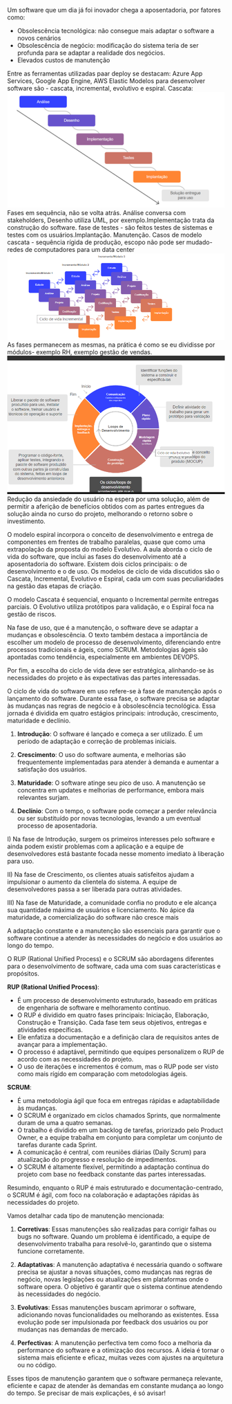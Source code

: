 Um software que um dia já foi inovador chega a aposentadoria, por fatores como:

- Obsolescência tecnológica: não consegue mais adaptar o software a novos cenários
- Obsolescência de negócio: modificação do sistema teria de ser profunda para se adaptar a realidade dos negócios.
- Elevados custos de manutenção

Entre as ferramentas utilizadas paar deploy se destacam: Azure App Services, Google App Engine, AWS Elastic
Modelos para desenvolver software são - cascata, incremental, evolutivo e espiral.
Cascata:
![Cascata](img/cascata1.png)
Fases em sequência, não se volta atrás.
Análise conversa com stakeholders, Desenho utiliza UML, por exemplo.Implementação trata da construção do software. fase de testes - são feitos testes de sistemas e testes com os usuários.Implantação. Manutenção.
Casos de modelo cascata - sequência rígida de produção, escopo não pode ser mudado- redes de computadores para um data center
![Incremental](img/incremental.png)
As fases permanecem as mesmas, na prática é como se eu dividisse por módulos- exemplo RH, exemplo gestão de vendas.
![Evolutivo](img/evolutivo.png)
Redução da ansiedade do usuário na espera por uma solução, além de permitir a aferição de benefícios obtidos com as partes entregues da solução ainda no curso do projeto, melhorando o retorno sobre o investimento.


O modelo espiral incorpora o conceito de desenvolvimento e entrega de componentes em frentes de trabalho paralelas, quase que como uma extrapolação da proposta do modelo Evolutivo. 
A aula aborda o ciclo de vida do software, que inclui as fases do desenvolvimento até a aposentadoria do software. Existem dois ciclos principais: o de desenvolvimento e o de uso. Os modelos de ciclo de vida discutidos são o Cascata, Incremental, Evolutivo e Espiral, cada um com suas peculiaridades na gestão das etapas de criação.

O modelo Cascata é sequencial, enquanto o Incremental permite entregas parciais. O Evolutivo utiliza protótipos para validação, e o Espiral foca na gestão de riscos. 

Na fase de uso, que é a manutenção, o software deve se adaptar a mudanças e obsolescência. O texto também destaca a importância de escolher um modelo de processo de desenvolvimento, diferenciando entre processos tradicionais e ágeis, como SCRUM. Metodologias ágeis são apontadas como tendência, especialmente em ambientes DEVOPS.

Por fim, a escolha do ciclo de vida deve ser estratégica, alinhando-se às necessidades do projeto e às expectativas das partes interessadas.

O ciclo de vida do software em uso refere-se à fase de manutenção após o lançamento do software. Durante essa fase, o software precisa se adaptar às mudanças nas regras de negócio e à obsolescência tecnológica. Essa jornada é dividida em quatro estágios principais: introdução, crescimento, maturidade e declínio.

1. **Introdução**: O software é lançado e começa a ser utilizado. É um período de adaptação e correção de problemas iniciais.
   
2. **Crescimento**: O uso do software aumenta, e melhorias são frequentemente implementadas para atender à demanda e aumentar a satisfação dos usuários.

3. **Maturidade**: O software atinge seu pico de uso. A manutenção se concentra em updates e melhorias de performance, embora mais relevantes surjam.

4. **Declínio**: Com o tempo, o software pode começar a perder relevância ou ser substituído por novas tecnologias, levando a um eventual processo de aposentadoria.

I) Na fase de Introdução, surgem os primeiros interesses pelo software e ainda podem existir problemas com a aplicação e a equipe de desenvolvedores está bastante focada nesse momento imediato à liberação para uso.

II) Na fase de Crescimento, os clientes atuais satisfeitos ajudam a impulsionar o aumento da clientela do sistema. A equipe de desenvolvedores passa a ser liberada para outras atividades.

III) Na fase de Maturidade, a comunidade confia no produto e ele alcança sua quantidade máxima de usuários e licenciamento. No ápice da maturidade, a comercialização do software não cresce mais

A adaptação constante e a manutenção são essenciais para garantir que o software continue a atender às necessidades do negócio e dos usuários ao longo do tempo.

 O RUP (Rational Unified Process) e o SCRUM são abordagens diferentes para o desenvolvimento de software, cada uma com suas características e propósitos.

**RUP (Rational Unified Process)**:
- É um processo de desenvolvimento estruturado, baseado em práticas de engenharia de software e melhoramento contínuo.
- O RUP é dividido em quatro fases principais: Iniciação, Elaboração, Construção e Transição. Cada fase tem seus objetivos, entregas e atividades específicas.
- Ele enfatiza a documentação e a definição clara de requisitos antes de avançar para a implementação.
- O processo é adaptável, permitindo que equipes personalizem o RUP de acordo com as necessidades do projeto.
- O uso de iterações e incrementos é comum, mas o RUP pode ser visto como mais rígido em comparação com metodologias ágeis.

**SCRUM**:
- É uma metodologia ágil que foca em entregas rápidas e adaptabilidade às mudanças.
- O SCRUM é organizado em ciclos chamados Sprints, que normalmente duram de uma a quatro semanas.
- O trabalho é dividido em um backlog de tarefas, priorizado pelo Product Owner, e a equipe trabalha em conjunto para completar um conjunto de tarefas durante cada Sprint.
- A comunicação é central, com reuniões diárias (Daily Scrum) para atualização do progresso e resolução de impedimentos.
- O SCRUM é altamente flexível, permitindo a adaptação contínua do projeto com base no feedback constante das partes interessadas.

Resumindo, enquanto o RUP é mais estruturado e documentação-centrado, o SCRUM é ágil, com foco na colaboração e adaptações rápidas às necessidades do projeto.

Vamos detalhar cada tipo de manutenção mencionada:

1. **Corretivas**: Essas manutenções são realizadas para corrigir falhas ou bugs no software. Quando um problema é identificado, a equipe de desenvolvimento trabalha para resolvê-lo, garantindo que o sistema funcione corretamente.

2. **Adaptativas**: A manutenção adaptativa é necessária quando o software precisa se ajustar a novas situações, como mudanças nas regras de negócio, novas legislações ou atualizações em plataformas onde o software opera. O objetivo é garantir que o sistema continue atendendo às necessidades do negócio.

3. **Evolutivas**: Essas manutenções buscam aprimorar o software, adicionando novas funcionalidades ou melhorando as existentes. Essa evolução pode ser impulsionada por feedback dos usuários ou por mudanças nas demandas de mercado.

4. **Perfectivas**: A manutenção perfectiva tem como foco a melhoria da performance do software e a otimização dos recursos. A ideia é tornar o sistema mais eficiente e eficaz, muitas vezes com ajustes na arquitetura ou no código.

Esses tipos de manutenção garantem que o software permaneça relevante, eficiente e capaz de atender às demandas em constante mudança ao longo do tempo. Se precisar de mais explicações, é só avisar!
